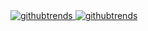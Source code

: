 
<div style="display: inline-block;">
    <a href="https://githubtrends.io" target="_blank">
      <img src="https://api.githubtrends.io/user/svg/Kreedzt/langs?time_range=one_year&theme=classic" alt="githubtrends">
    </a>
    <a href="https://githubtrends.io" target="_blank">
        <img src="https://api.githubtrends.io/user/svg/Kreedzt/repos?time_range=one_year&theme=classic" alt="githubtrends">
    </a>
</div>